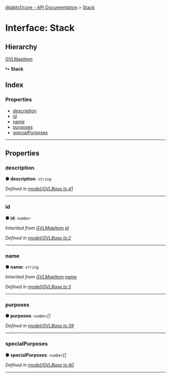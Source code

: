 [@iabtcf/core - API Documentation](../README.md) > [Stack](../interfaces/stack.md)

# Interface: Stack

## Hierarchy

 [GVLMapItem](gvlmapitem.md)

**↳ Stack**

## Index

### Properties

* [description](stack.md#description)
* [id](stack.md#id)
* [name](stack.md#name)
* [purposes](stack.md#purposes)
* [specialPurposes](stack.md#specialpurposes)

---

## Properties

<a id="description"></a>

###  description

**● description**: *`string`*

*Defined in [model/GVLBase.ts:41](https://github.com/chrispaterson/iabtcf-es/blob/581b3d4/modules/core/src/model/GVLBase.ts#L41)*

___
<a id="id"></a>

###  id

**● id**: *`number`*

*Inherited from [GVLMapItem](gvlmapitem.md).[id](gvlmapitem.md#id)*

*Defined in [model/GVLBase.ts:2](https://github.com/chrispaterson/iabtcf-es/blob/581b3d4/modules/core/src/model/GVLBase.ts#L2)*

___
<a id="name"></a>

###  name

**● name**: *`string`*

*Inherited from [GVLMapItem](gvlmapitem.md).[name](gvlmapitem.md#name)*

*Defined in [model/GVLBase.ts:3](https://github.com/chrispaterson/iabtcf-es/blob/581b3d4/modules/core/src/model/GVLBase.ts#L3)*

___
<a id="purposes"></a>

###  purposes

**● purposes**: *`number`[]*

*Defined in [model/GVLBase.ts:39](https://github.com/chrispaterson/iabtcf-es/blob/581b3d4/modules/core/src/model/GVLBase.ts#L39)*

___
<a id="specialpurposes"></a>

###  specialPurposes

**● specialPurposes**: *`number`[]*

*Defined in [model/GVLBase.ts:40](https://github.com/chrispaterson/iabtcf-es/blob/581b3d4/modules/core/src/model/GVLBase.ts#L40)*

___

